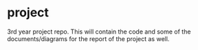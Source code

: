 # project

3rd year project repo. This will contain the code and some of the documents/diagrams for the report of the project as well. 